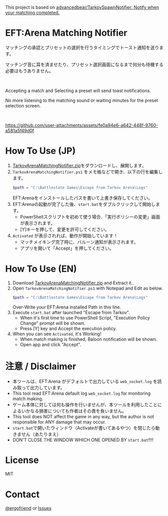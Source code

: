 This project is based on [advancedbear/TarkovSpawnNotifier: Notify when your matching completed.](https://github.com/advancedbear/TarkovSpawnNotifier)

# EFT:Arena Matching Notifier

マッチングの承認とプリセットの選択を行うタイミングでトースト通知を送ります。

マッチング音に耳を済ませたり、プリセット選択画面になるまで何分も待機する必要はもうありません。

<br />

Accepting a match and Selecting a preset will send toast notifications.

No more listening to the matching sound or waiting minutes for the preset selection screen.

<br />

https://github.com/user-attachments/assets/fe0a94e6-a642-448f-9760-a581a5f49d0f


# How To Use (JP)
1. [TarkovArenaMatchingNotifier.zip](https://github.com/ergofriend/TarkovArenaMatchingNotifier/archive/refs/heads/main.zip)をダウンロードし、展開します。
2. `TarkovArenaMatchingNotifier.ps1` をメモ帳などで開き、以下の行を編集します。
    ```PowerShell
    $path = "C:\Battlestate Games\Escape from Tarkov Arena\Logs"
    ```
    EFT:Arenaをインストールしたパスを書いて上書き保存してください。
3. EFT:Arenaの起動が完了した後、`start.bat`をダブルクリックして開始します。
    - PowerShellスクリプトを初めて使う場合、「実行ポリシーの変更」画面が表示されます。
    - [Y]キーを押して、変更を許可してください。
4. `Activated` が表示されれば、動作が開始しています！
    - マッチメイキング完了時に、バルーン通知が表示されます。
    - アプリを開いて「Accept」を押してください。

# How To Use (EN)
1. Download [TarkovArenaMatchingNotifier.zip](https://github.com/ergofriend/TarkovArenaMatchingNotifier/archive/refs/heads/main.zip) and Extract it..
2. Open `TarkovArenaMatchingNotifier.ps1` with Notepad and Edit as below.
    ```PowerShell
    $path = "C:\Battlestate Games\Escape from Tarkov Arena\Logs"
    ```
    Over-Write your EFT:Arena installed Path in this line.
3. Execute `start.bat` after launched "Escape from Tarkov".
    * When it's first time to use PowerShell Script, "Execution Policy Change" prompt will be shown.
    * Press [Y] key and Accept the execution policy.
4. When you can see `Activated`, it's Working!
    * When match making is finished, Baloon notification will be shown.
    * Open app and click "Accept".

# 注意 / Disclaimer
- 本ツールは、EFT:Arena がデフォルトで出力している `web_socket.log` を読み取って出力しています。
- This tool read EFT:Arena default log `web_socket.log` for monitoring match making.
- ゲーム本体に対しては何も操作を行いませんが、本ツールを利用したことによるいかなる損害についても作者はその責を負いません。
- This tool does NOT affect the game in any way, but the author is not responsible for ANY damage that may occur.
- `start.bat`で開いたウィンドウ（Activateが書いてあるやつ）を閉じたら動きません（あたりまえ）
- DON'T CLOSE THE WINDOW WHICH ONE OPENED BY `start.bat`!!!!

# License
MIT

# Contact
[@ergofriend](https://twitter.com/ergofriend) or [Issues](https://github.com/ergofriend/TarkovArenaMatchingNotifier/issues)
